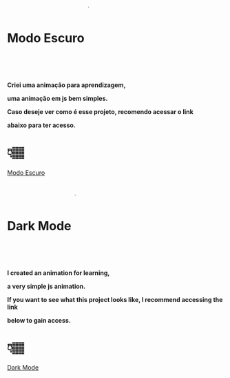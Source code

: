 <h1>Modo Escuro <img align="center" alt="cartao" width="4%" style="border-radius:50px;" src="https://cdn.discordapp.com/attachments/756310173215096843/1008755049058549790/unknown.png"></h1>

<h4> Criei uma animação para aprendizagem,</p>
uma animação em js bem simples. </p>
Caso deseje ver como é esse projeto, recomendo acessar o link</p>
abaixo para ter acesso.
</h4>
<h1>👇🏽</h1>
<a href="https://thamiresribeiros.github.io/coracao/">Modo Escuro</a>

##

<h1>Dark Mode <img align="center" alt="card" width="4%" style="border-radius:50px;" src="https://cdn.discordapp.com/attachments/756310173215096843/1008755049058549790/unknown.png"></h1>

<h4>I created an animation for learning,</p>
a very simple js animation. </p>
If you want to see what this project looks like, I recommend accessing the link</p>
below to gain access.
</h4>
<h1>👇🏽</h1>
<a href="https://thamiresribeiros.github.io/coracao/">Dark Mode</a>
